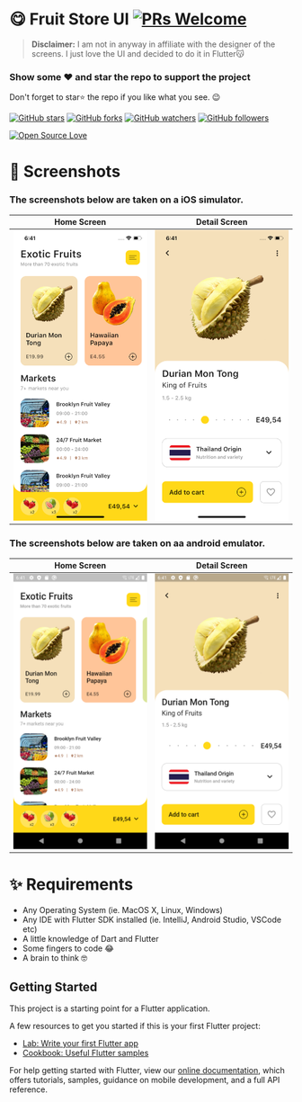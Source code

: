 # 😋 Fruit Store UI [![PRs Welcome](https://img.shields.io/badge/PRs-welcome-brightgreen.svg?style=flat-square)](http://makeapullrequest.com)

> **Disclaimer:** I am not in anyway in affiliate with the designer of the screens. I just love the UI and decided to do it in Flutter😽

### Show some :heart: and star the repo to support the project

Don't forget to star⭐ the repo if you like what you see. 😉

[![GitHub stars](https://img.shields.io/github/stars/timilehinjegede/Flutter-UI-Kit.svg?style=social&label=Star)](https://github.com/timilehinjegede/Flutter-UI-Kit) [![GitHub forks](https://img.shields.io/github/forks/timilehinjegede/Flutter-UI-Kit.svg?style=social&label=Fork)](https://github.com/timilehinjegede/Flutter-UI-Kit/fork) [![GitHub watchers](https://img.shields.io/github/watchers/timilehinjegede/Flutter-UI-Kit.svg?style=social&label=Watch)](https://github.com/timilehinjegede/Flutter-UI-Kit) [![GitHub followers](https://img.shields.io/github/followers/timilehinjegede.svg?style=social&label=Follow)](https://github.com/timilehinjegede/Flutter-UI-Kit)

[![Open Source Love](https://badges.frapsoft.com/os/v1/open-source.svg?v=102)](https://opensource.org/licenses/Apache-2.0)


# 📸 Screenshots

### The screenshots below are taken on a iOS simulator.

| Home Screen                                           | Detail Screen                                         |
| ------------------------------------------- | ----------------------------------------- |
| <img src="screenshots/home0.png" width="400"> | <img src="screenshots/detail0.png" width="400"> |

### The screenshots below are taken on aa android emulator.

| Home Screen                                         | Detail Screen                                         |
| ----------------------------------------- | ----------------------------------------- |
| <img src="screenshots/home1.png" width="400"> | <img src="screenshots/detail1.png" width="400"> |

# ✨ Requirements

- Any Operating System (ie. MacOS X, Linux, Windows)
- Any IDE with Flutter SDK installed (ie. IntelliJ, Android Studio, VSCode etc)
- A little knowledge of Dart and Flutter
- Some fingers to code 😂
- A brain to think 🤓

## Getting Started

This project is a starting point for a Flutter application.

A few resources to get you started if this is your first Flutter project:

- [Lab: Write your first Flutter app](https://flutter.dev/docs/get-started/codelab)
- [Cookbook: Useful Flutter samples](https://flutter.dev/docs/cookbook)

For help getting started with Flutter, view our
[online documentation](https://flutter.dev/docs), which offers tutorials,
samples, guidance on mobile development, and a full API reference.
